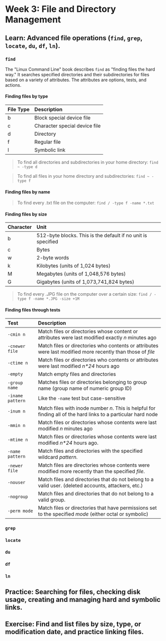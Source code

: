 # Week 3: File and Directory Management

## Learn: Advanced file operations (`find`, `grep`, `locate`, `du`, `df`, `ln`).

### `find`

The "Linux Command Line" book describes `find` as "finding files the hard way." It searches specified directories and
their subdirectories for files based on a variety of attributes. The attributes are options, tests, and actions. 

#### Finding files by type

| File Type | Description                   |
|:----------|:------------------------------|
| b         | Block special device file     |
| c         | Character special device file |
| d         | Directory                     |
| f         | Regular file                  |
| l         | Symbolic link                 |

> To find all directories and subdirectories in your home directory: `find ~ -type d`

> To find all files in your home directory and subdirectories: `find ~ -type f`

#### Finding files by name

> To find every .txt file on the computer: `find / -type f -name *.txt`

#### Finding files by size

| Character | Unit                                                         |
|:----------|:-------------------------------------------------------------|
| b         | 512-byte blocks. This is the default if no unit is specified |
| c         | Bytes                                                        |
| w         | 2-byte words                                                 |
| k         | Kilobytes (units of 1,024 bytes)                             |
| M         | Megabytes (units of 1,048,576 bytes)                         |
| G         | Gigabytes (units of 1,073,741,824 bytes)                     |

> To find every .JPG file on the computer over a certain size: `find / -type f -name *.JPG -size +1M` 

#### Finding files through tests

| Test             | Description                                                                                                    |
|:-----------------|:---------------------------------------------------------------------------------------------------------------|
| `-cmin n`        | Match files or directories whose content or attributes were last modified exactly _n_ minutes ago              |
| `-cnewer file`   | Match files or directories who contents or attributes were last modified more recently than those of _file_    |
| `-ctime n`       | Match files or directories who contents or attributes were last modified _n*24_ hours ago                      |
| `-empty`         | Match empty files and directories                                                                              |
| `-group name`    | Matches files or directories belonging to group name (group name of numeric group ID)                          |
| `-iname pattern` | Like the `-name` test but case-sensitive                                                                       |
| `-inum n`        | Match files with inode number _n_. This is helpful for finding all of the hard links to a particular hard node |
| `-mmin n`        | Match files or directories whose contents were last modified _n_ minutes ago                                   |
| `-mtime n`       | Match files or directories whose contents were last modified _n*24_ hours ago.                                 |
| `-name pattern`  | Match files and directories with the specified wildcard _pattern_.                                             |
| `-newer file`    | Match files are directories whose contents were modified more recently than the specified _file_.              |
| `-nouser`        | Match files and directories that do not belong to a valid user. (deleted accounts, attackers, etc.)            |
| `-nogroup`       | Match files and directories that do not belong to a valid group.                                               |
| `-perm mode`     | Match files or directories that have permissions set to the specified _mode_ (either octal or symbolic)        |

### `grep`



### `locate`



### `du`



### `df`



### `ln`



## Practice: Searching for files, checking disk usage, creating and managing hard and symbolic links.

## Exercise: Find and list files by size, type, or modification date, and practice linking files.